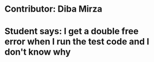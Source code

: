 # Contributor: Diba Mirza

# Student says: I get a double free error when I run the test code and I don't know why
